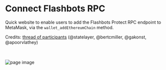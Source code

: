 # Connect Flashbots RPC

Quick website to enable users to add the Flashbots Protect RPC endpoint to MetaMask, via the `wallet_addEthereumChain` method.

Credits: [thread of participants](https://twitter.com/statelayer/status/1446901568926887938?s=20) (@statelayer, @bertcmiller, @gakonst, @apoorvlathey)

<br />
<br />
<img src="https://i.imgur.com/2DVcw9x.png" alt="page image" />

